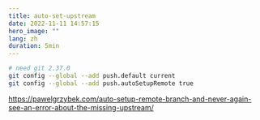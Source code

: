 ```yaml
---
title: auto-set-upstream
date: 2022-11-11 14:57:15
hero_image: ""
lang: zh
duration: 5min
---
```



```bash
# need git 2.37.0
git config --global --add push.default current
git config --global --add push.autoSetupRemote true
```


https://pawelgrzybek.com/auto-setup-remote-branch-and-never-again-see-an-error-about-the-missing-upstream/